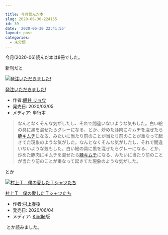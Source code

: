 ```yaml
---

title: 今月読んだ本
slug: 2020-06-30-224155
id: 39
date: '2020-06-30 22:41:55'
layout: post
categories:
  - 未分類
---
```


今月(2020-06)読んだ本は8冊でした。

新刊だと



[![発注いただきました!](https://m.media-amazon.com/images/I/51HcIwOhRxL._SL160_.jpg "発注いただきました!")](https://www.amazon.co.jp/exec/obidos/ASIN/4087716996/peipeipe-22/)



[発注いただきました!](https://www.amazon.co.jp/exec/obidos/ASIN/4087716996/peipeipe-22/)

*   作者:[朝井 リョウ](http://d.hatena.ne.jp/keyword/%C4%AB%B0%E6%20%A5%EA%A5%E7%A5%A6)
*   発売日: 2020/03/05
*   メディア: 単行本







> なんとなくそんな気がしたし、それで間違いないような気もした。白い絵の具に黒を混ぜたらグレーになる、とか、炒めた豚肉にキムチを混ぜたら[豚キムチ](http://d.hatena.ne.jp/keyword/%C6%DA%A5%AD%A5%E0%A5%C1)になる、みたいに当たり前のことが当たり前のことが重なって起きてた現象のような気がした。なんとなくそんな気がしたし、それで間違いないような気もした。白い絵の具に黒を混ぜたらグレーになる、とか、炒めた豚肉にキムチを混ぜたら[豚キムチ](http://d.hatena.ne.jp/keyword/%C6%DA%A5%AD%A5%E0%A5%C1)になる、みたいに当たり前のことが当たり前のことが重なって起きてた現象のような気がした。

とか



[![村上Ｔ　僕の愛したＴシャツたち](https://m.media-amazon.com/images/I/41jLVKdh8iL._SL160_.jpg "村上Ｔ　僕の愛したＴシャツたち")](https://www.amazon.co.jp/exec/obidos/ASIN/B089GP638F/peipeipe-22/)



[村上Ｔ　僕の愛したＴシャツたち](https://www.amazon.co.jp/exec/obidos/ASIN/B089GP638F/peipeipe-22/)

*   作者:[村上春樹](http://d.hatena.ne.jp/keyword/%C2%BC%BE%E5%BD%D5%BC%F9)
*   発売日: 2020/06/04
*   メディア: [Kindle](http://d.hatena.ne.jp/keyword/Kindle)版







 とか読みました。